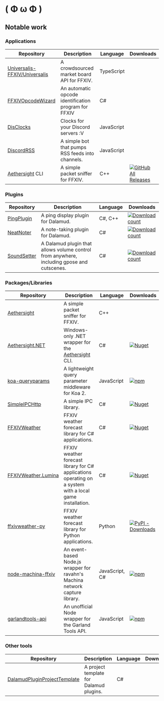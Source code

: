 # ( Φ ω Φ )

## Notable work

### Applications
Repository|Description|Language|Downloads
---|---|---|---
[Universalis-FFXIV/Universalis](https://github.com/Universalis-FFXIV/Universalis)|A crowdsourced market board API for FFXIV.|TypeScript|
[FFXIVOpcodeWizard](https://github.com/karashiiro/FFXIVOpcodeWizard)|An automatic opcode identification program for FFXIV|C#|
[DisClocks](https://github.com/karashiiro/DisClocks)|Clocks for your Discord servers :V|JavaScript|
[DiscordRSS](https://github.com/karashiiro/DiscordRSS)|A simple bot that pumps RSS feeds into channels.|JavaScript|
[Aethersight](https://github.com/karashiiro/Aethersight) CLI|A simple packet sniffer for FFXIV.|C++|[![GitHub All Releases](https://img.shields.io/github/downloads/karashiiro/Aethersight/total?color=brightgreen)](https://github.com/karashiiro/Aethersight/releases/latest)

### Plugins
Repository|Description|Language|Downloads
---|---|---|---
[PingPlugin](https://github.com/karashiiro/PingPlugin)|A ping display plugin for Dalamud.|C#, C++|[![Download count](https://img.shields.io/endpoint?url=https%3A%2F%2Fvz32sgcoal.execute-api.us-east-1.amazonaws.com%2FPingPlugin)](https://github.com/karashiiro/PingPlugin)
[NeatNoter](https://github.com/karashiiro/NeatNoter)|A note-taking plugin for Dalamud.|C#|[![Download count](https://img.shields.io/endpoint?url=https%3A%2F%2Fvz32sgcoal.execute-api.us-east-1.amazonaws.com%2FNeatNoter)](https://github.com/karashiiro/NeatNoter)
[SoundSetter](https://github.com/karashiiro/SoundSetter)|A Dalamud plugin that allows volume control from anywhere, including gpose and cutscenes.|C#|[![Download count](https://img.shields.io/endpoint?url=https%3A%2F%2Fvz32sgcoal.execute-api.us-east-1.amazonaws.com%2FSoundSetter)](https://github.com/karashiiro/SoundSetter)

### Packages/Libraries
Repository|Description|Language|Downloads
---|---|---|---
[Aethersight](https://github.com/karashiiro/Aethersight)|A simple packet sniffer for FFXIV.|C++|
[Aethersight.NET](https://github.com/karashiiro/Aethersight.NET)|Windows-only .NET wrapper for the [Aethersight](https://github.com/karashiiro/Aethersight) CLI.|C#|[![Nuget](https://img.shields.io/nuget/dt/Aethersight.NET?color=blue&logo=NuGet)](https://www.nuget.org/packages/Aethersight.NET/)
[koa-queryparams](https://github.com/karashiiro/koa-queryparams)|A lightweight query parameter middleware for Koa 2.|JavaScript|[![npm](https://img.shields.io/npm/dw/koa-queryparams?color=red&logo=NPM)](https://www.npmjs.com/package/koa-queryparams)
[SimpleIPCHttp](https://github.com/karashiiro/SimpleIPCHttp)|A simple IPC library.|C#|[![Nuget](https://img.shields.io/nuget/dt/SimpleIPCHttp?color=blue&logo=NuGet)](https://www.nuget.org/packages/SimpleIPCHttp/)
[FFXIVWeather](https://github.com/karashiiro/FFXIVWeather)|FFXIV weather forecast library for C# applications.|C#|[![Nuget](https://img.shields.io/nuget/dt/FFXIVWeather?color=blue&logo=NuGet)](https://www.nuget.org/packages/FFXIVWeather/)
[FFXIVWeather.Lumina](https://github.com/karashiiro/FFXIVWeather.Lumina)|FFXIV weather forecast library for C# applications operating on a system with a local game installation.|C#|[![Nuget](https://img.shields.io/nuget/dt/FFXIVWeather.Lumina?color=blue&logo=NuGet)](https://www.nuget.org/packages/FFXIVWeather.Lumina/)
[ffxivweather-py](https://github.com/karashiiro/ffxivweather-py)|FFXIV weather forecast library for Python applications.|Python|[![PyPI - Downloads](https://img.shields.io/pypi/dw/ffxivweather?logo=PyPI&logoColor=white)](https://pypi.org/project/ffxivweather/)
[node-machina-ffxiv](https://github.com/karashiiro/node-machina-ffxiv)|An event-based Node.js wrapper for ravahn's Machina network capture library.|JavaScript, C#|[![npm](https://img.shields.io/npm/dw/node-machina-ffxiv?color=red&logo=NPM)](https://www.npmjs.com/package/node-machina-ffxiv)
[garlandtools-api](https://github.com/karashiiro/garlandtools-api)|An unofficial Node wrapper for the Garland Tools API.|JavaScript|[![npm](https://img.shields.io/npm/dw/garlandtools-api?color=red&logo=NPM)](https://www.npmjs.com/package/garlandtools-api)

### Other tools
Repository|Description|Language|Downloads
---|---|---|---
[DalamudPluginProjectTemplate](https://github.com/karashiiro/DalamudPluginProjectTemplate)|A project template for Dalamud plugins.|C#|
